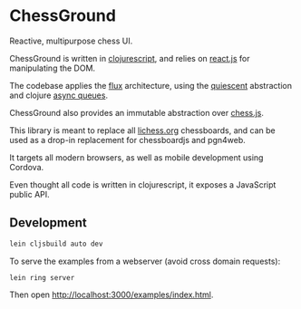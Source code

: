 # ChessGround

Reactive, multipurpose chess UI.

ChessGround is written in [clojurescript](https://github.com/clojure/clojurescript),
and relies on [react.js](http://facebook.github.io/react/) for manipulating the DOM.

The codebase applies the [flux](http://facebook.github.io/react/docs/flux-overview.html) architecture,
using the [quiescent](https://github.com/levand/quiescent) abstraction and clojure [async queues](https://github.com/clojure/core.async).

ChessGround also provides an immutable abstraction over [chess.js](https://github.com/jhlywa/chess.js).

This library is meant to replace all [lichess.org](http://lichess.org) chessboards,
and can be used as a drop-in replacement for chessboardjs and pgn4web.

It targets all modern browsers, as well as mobile development using Cordova.

Even thought all code is written in clojurescript, it exposes a JavaScript public API.

## Development

```sh
lein cljsbuild auto dev
```

To serve the examples from a webserver (avoid cross domain requests):

```
lein ring server
```

Then open [http://localhost:3000/examples/index.html](http://localhost:3000/examples/index.html).
